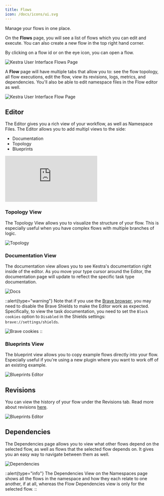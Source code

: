 ```yaml
---
title: Flows
icon: /docs/icons/ui.svg
---
```


Manage your flows in one place.

On the **Flows** page, you will see a list of flows which you can edit and execute. You can also create a new flow in the top right hand corner.

By clicking on a flow id or on the eye icon, you can open a flow.

![Kestra User Interface Flows Page](/docs/user-interface-guide/04-Flows.png)

A **Flow** page will have multiple tabs that allow you to: see the flow topology, all flow executions, edit the flow, view its revisions, logs, metrics, and dependencies. You'll also be able to edit namespace files in the Flow editor as well.

![Kestra User Interface Flow Page](/docs/user-interface-guide/05-Flows-Flow.png)

## Editor

The Editor gives you a rich view of your workflow, as well as Namespace Files. The Editor allows you to add multipl views to the side:
- Documentation 
- Topology
- Blueprints

<div class="video-container">
    <iframe src="https://www.youtube.com/embed/o-d-GaXUiKQ?si=NR_-CYBsKhCqUNQ1" title="YouTube video player" frameborder="0" allow="accelerometer; autoplay; clipboard-write; encrypted-media; gyroscope; picture-in-picture; web-share" referrerpolicy="strict-origin-when-cross-origin" allowfullscreen></iframe>
</div>

### Topology View

The Topology View allows you to visualize the structure of your flow. This is especially useful when you have complex flows with multiple branches of logic.

![Topology](/docs/user-interface-guide/topology-editor.png)

### Documentation View

The documentation view allows you to see Kestra's documentation right inside of the editor. As you move your type cursor around the Editor, the documentation page will update to reflect the specific task type documentation.

![Docs](/docs/user-interface-guide/docs-editor.png)

::alert{type="warning"}
Note that if you use the [Brave browser](https://brave.com/), you may need to disable the Brave Shields to make the Editor work as expected. Specifically, to view the task documentation, you need to set the `Block cookies` option to `Disabled` in the Shields settings: `brave://settings/shields`.

![Brave cookies](/docs/ui/brave.png)
::

### Blueprints View

The blueprint view allows you to copy example flows directly into your flow. Especially useful if you're using a new plugin where you want to work off of an existing example.

![Blueprints Editor](/docs/user-interface-guide/blueprints-editor.png)

## Revisions

You can view the history of your flow under the Revisions tab. Read more about revisions [here](../05.concepts/03.revision.md).

![Blueprints Editor](/docs/user-interface-guide/revisions.png)

## Dependencies

The Dependencies page allows you to view what other flows depend on the selected flow, as well as flows that the selected flow depends on. It gives you an easy way to navigate between them as well. 

![Dependencies](/docs/user-interface-guide/dependencies.png)

::alert{type="info"}
The Dependencies View on the Namespaces page shows all the flows in the namespace and how they each relate to one another, if at all, whereas the Flow Dependencies view is only for the selected flow.
::